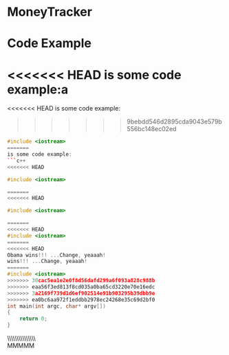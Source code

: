 # MoneyTracker

Code Example
============
<<<<<<< HEAD
is some code example:a
=======

<<<<<<< HEAD
 is some code example:
>>>>>>> 9bebdd546d2895cda9043e579b556bc148ec02ed
```c++
#include <iostream>
=======
is some code example:
```c++
<<<<<<< HEAD

#include <iostream>

=======
<<<<<<< HEAD

#include <iostream>

=======
<<<<<<< HEAD
#include <iostream>
=======
<<<<<<< HEAD
Obama wins!!! ...Change, yeaaah!
wins!!! ...Change, yeaaah!
=======
#include <iostream>
>>>>>>> 30cac5ea1e2e0f8d56dafd299a6f093a828c988b
>>>>>>> eaa56f3ed813f8cd035a0ba65cd3220e70e16edc
>>>>>>> 3a2169f739d1d6ef902514e91b903295b39dbb9e
>>>>>>> ea0bc6aa972f1eddbb2978ec24268e35c69d2bf0
int main(int argc, char* argv[])
{
	return 0;
}
```

\\\\\\\\\\\\\\\\\\\\\\\\\\\\\\\
MMMMM
